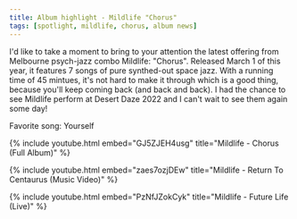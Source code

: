 ```yaml
---
title: Album highlight - Mildlife "Chorus"
tags: [spotlight, mildlife, chorus, album news]
---
```

I'd like to take a moment to bring to your attention the latest offering from Melbourne psych-jazz combo Mildlife: "Chorus". Released March 1 of this year, it features 7 songs of pure synthed-out space jazz. With a running time of 45 mintues, it's not hard to make it through which is a good thing, because you'll keep coming back (and back and back). I had the chance to see Mildlife perform at Desert Daze 2022 and I can't wait to see them again some day!

Favorite song: Yourself

{% include youtube.html embed="GJ5ZJEH4usg" title="Mildlife - Chorus (Full Album)" %}

{% include youtube.html embed="zaes7ozjDEw" title="Mildlife - Return To Centaurus (Music Video)" %}

{% include youtube.html embed="PzNfJZokCyk" title="Mildlife - Future Life (Live)" %}
